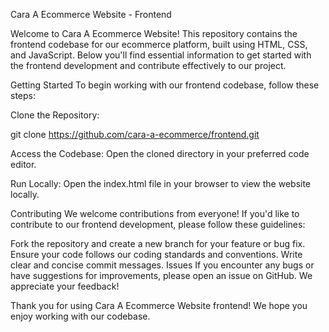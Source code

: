 Cara A Ecommerce Website - Frontend

Welcome to Cara A Ecommerce Website! This repository contains the frontend codebase for our ecommerce platform, built using HTML, CSS, and JavaScript. Below you'll find essential information to get started with the frontend development and contribute effectively to our project.

Getting Started
To begin working with our frontend codebase, follow these steps:

Clone the Repository:

git clone https://github.com/cara-a-ecommerce/frontend.git

Access the Codebase:
Open the cloned directory in your preferred code editor.

Run Locally:
Open the index.html file in your browser to view the website locally.

Contributing
We welcome contributions from everyone! If you'd like to contribute to our frontend development, please follow these guidelines:

Fork the repository and create a new branch for your feature or bug fix.
Ensure your code follows our coding standards and conventions.
Write clear and concise commit messages.
Issues
If you encounter any bugs or have suggestions for improvements, please open an issue on GitHub. We appreciate your feedback!

Thank you for using Cara A Ecommerce Website frontend! We hope you enjoy working with our codebase.
